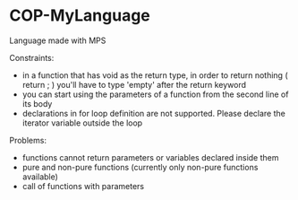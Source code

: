 # COP-MyLanguage
Language made with MPS


Constraints:
- in a function that has void as the return type, in order to return nothing ( return ; ) you'll have to type 'empty' after the return keyword
- you can start using the parameters of a function from the second line of its body
- declarations in for loop definition are not supported. Please declare the iterator variable outside the loop

Problems:
- functions cannot return parameters or variables declared inside them
- pure and non-pure functions (currently only non-pure functions available)
- call of functions with parameters
